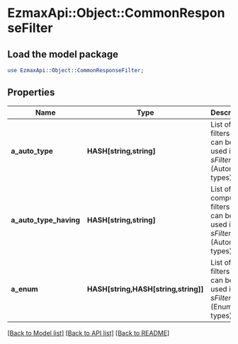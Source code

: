 # EzmaxApi::Object::CommonResponseFilter

## Load the model package
```perl
use EzmaxApi::Object::CommonResponseFilter;
```

## Properties
Name | Type | Description | Notes
------------ | ------------- | ------------- | -------------
**a_auto_type** | **HASH[string,string]** | List of filters that can be used in *sFilter* (Automatic types) | [optional] 
**a_auto_type_having** | **HASH[string,string]** | List of computed filters that can be used in *sFilter* (Automatic types) | [optional] 
**a_enum** | **HASH[string,HASH[string,string]]** | List of filters that can be used in *sFilter* (Enum types) | [optional] 

[[Back to Model list]](../README.md#documentation-for-models) [[Back to API list]](../README.md#documentation-for-api-endpoints) [[Back to README]](../README.md)


